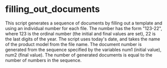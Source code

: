 # filling_out_documents
This script generates a sequence of documents by filling out a template and using an individual number for each file. The number has the form "123-22", where 123 is the ordinal number (the initial and final values are set), 22 is the last digits of the year. The script uses today's date, and takes the name of the product model from the file name. The document number is generated from the sequence specified by the variables num1 (initial value), num2 (final value). The number of generated documents is equal to the number of numbers in the sequence.
